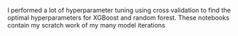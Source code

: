 I performed a lot of hyperparameter tuning using cross validation to find the optimal hyperparameters for XGBoost and random forest. These notebooks contain my scratch work of my many model iterations
